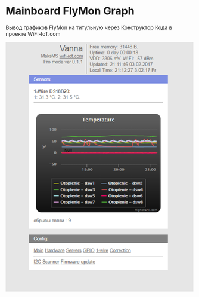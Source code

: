 Mainboard FlyMon Graph
======================

Вывод графиков FlyMon на титульную через Конструктор Кода в проекте WiFi-IoT.com

![mainboard flymon graph](screenshot_01.png "mainboard flymon graph")
